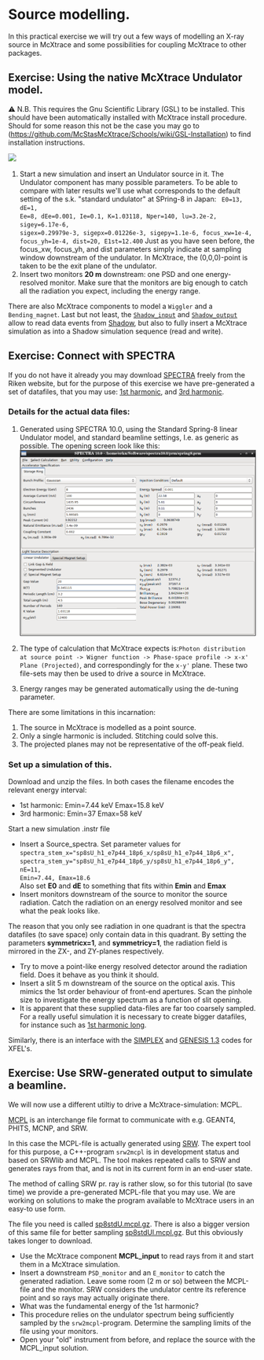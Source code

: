 # Source modelling.
In this practical exercise we will try out a few ways of modelling an X-ray source in McXtrace and some possibilities for coupling McXtrace to other packages.

## Exercise: Using the native McXtrace Undulator model.
:warning: N.B. This requires the Gnu Scientific Library (GSL) to be installed. This should have been automatically installed with McXtrace install procedure. Should for some reason this not be the case you may go to (https://github.com/McStasMcXtrace/Schools/wiki/GSL-Installation) to find installation instructions.

<img src="https://upload.wikimedia.org/wikipedia/commons/thumb/9/9f/Undulator.png/600px-Undulator.png">

1. Start a new simulation and insert an Undulator source in it. The Undulator component has many possible parameters. To be able to compare with later results we'll use what corresponds to the default setting of the s.k. "standard undulator" at SPring-8 in Japan: <code>
    E0=13, dE=1, Ee=8, dEe=0.001, Ie=0.1, 
    K=1.03118, Nper=140, lu=3.2e-2, 
    sigey=6.17e-6, sigex=0.29979e-3, sigepx=0.01226e-3, sigepy=1.1e-6, 
    focus_xw=1e-4, focus_yh=1e-4, dist=20, 
    E1st=12.400</code> Just as you have seen  before, the focus_xw, focus_yh, and dist parameters simply indicate at sampling window downstream of the undulator. In McXtrace, the (0,0,0)-point is taken to be the exit plane of the undulator.
2. Insert two monitors **20 m** downstream: one PSD and one energy-resolved monitor. Make sure that the monitors are big enough to catch all the radiation you expect, including the energy range.

There are also McXtrace components to model a `Wiggler` and a `Bending_magnet`. Last but not least, the [`Shadow_input`](http://mcxtrace.org/download/components/3.0/misc/Shadow_input.html) and [`Shadow_output`](http://mcxtrace.org/download/components/3.0/misc/Shadow_output.html) allow to read data events from [Shadow](https://github.com/oasys-kit/shadow3), but also to fully insert a McXtrace simulation as into a Shadow simulation sequence (read and write).

## Exercise: Connect with SPECTRA
If you do not have it already you may download [SPECTRA](http://spectrax.org/spectra/) freely from the Riken website, but for the purpose of this exercise we have pre-generated a set of datafiles, that you may use: [1st harmonic](data/sp8sU_h1.zip?raw=true ""), and [3rd harmonic](data/sp8sU_h3.zip?raw=true "").

### Details for the actual data files:
1. Generated using SPECTRA 10.0, using the Standard Spring-8 linear Undulator model, and standard beamline settings, I.e. as generic as possible. The opening screen look like this:
![spectra main screen](images/spectra_main.png?raw=true "")

2. The type of calculation that McXtrace expects is:`Photon distribution at source point -> Wigner function -> Phase-space profile -> x-x' Plane (Projected)`, and correspondingly for the `x-y'` plane. These two file-sets may then be used to drive a source in McXtrace.
3. Energy ranges may be generated automatically using the de-tuning parameter.

There are some limitations in this incarnation:

1. The source in McXtrace is modelled as a point source.
2. Only a single harmonic is included. Stitching could solve this.
3. The projected planes may not be representative of the off-peak field. 

### Set up a simulation of this.
Download and unzip the files. In both cases the filename encodes the relevant energy interval:

- 1st harmonic: Emin=7.44 keV Emax=15.8 keV
- 3rd harmonic: Emin=37 Emax=58 keV

Start a new simulation .instr file

* Insert a Source_spectra. Set parameter values for <code>
spectra_stem_x="sp8sU_h1_e7p44_18p6_x/sp8sU_h1_e7p44_18p6_x",
 spectra_stem_y="sp8sU_h1_e7p44_18p6_y/sp8sU_h1_e7p44_18p6_y",
 nE=11, Emin=7.44, Emax=18.6</code>  
 Also set **E0** and **dE** to something that fits within **Emin** and **Emax**
* Insert monitors downstream of the source to monitor the source radiation. Catch the radiation on an energy resolved monitor and see what the peak looks like.

The reason that you only see radiation in one quadrant is that the spectra datafiles (to save space) only contain data in this quadrant. By setting the parameters **symmetricx=1**, and **symmetricy=1**, the radiation field is mirrored in the ZX-, and ZY-planes respectively.

* Try to move a point-like energy resolved detector around the radiation field. Does it behave as you think it should.
* Insert a slit 5 m downstream of the source on the optical axis. This mimics the 1st order behaviour of front-end apertures. Scan the pinhole size to investigate the energy spectrum as a function of slit opening.  
* It is apparent that these supplied data-files are far too coarsely sampled. For a really useful simulation it is necessary to create bigger datafiles, for instance such as [1st harmonic long](data/sp8sU_h1_3.zip?raw=true "").  

Similarly, there is an interface with the [SIMPLEX](https://spectrax.org/simplex/index.html) and [GENESIS 1.3](http://genesis.web.psi.ch/index.html) codes for XFEL's.

## Exercise: Use SRW-generated output to simulate a beamline.

We will now use a different utiltiy to drive a McXtrace-simulation: MCPL. 

[MCPL](https://mctools.github.io/mcpl/) is an interchange file format to communicate with e.g. GEANT4, PHITS, MCNP, and SRW.

In this case the MCPL-file is actually generated using [SRW](https://www.github.com/ochubar/SRW). The expert tool for this purpose, a C++-program `srw2mcpl` is in development status and based on SRWlib and MCPL. The tool makes repeated calls to SRW and generates rays from that, and is not in its current form in an end-user state. 

The method of calling SRW pr. ray is rather slow, so for this tutorial (to save time) we provide a pre-generated MCPL-file that you may use. We are working on solutions to make the program available to McXtrace users in an easy-to use form. 

The file you need is called [sp8stdU.mcpl.gz](data/sp8stdU.mcpl.gz?raw=true ""). There is also a bigger version of this same file for better sampling [sp8stdUl.mcpl.gz](data/sp8stdUl.mcpl.gz?raw=true ""). But this obviously takes longer to download.

* Use the McXtrace component **MCPL_input** to read rays from it and start them in a McXtrace simulation. 
* Insert a downstream `PSD_monitor` and an `E_monitor` to catch the generated radiation. Leave some room (2 m or so) between the MCPL-file and the monitor. SRW considers the undulator centre its reference point and so rays may actually originate there. 
* What was the fundamental energy of the 1st harmonic?
* This procedure relies on the undulator spectrum being sufficiently sampled by the `srw2mcpl`-program. Determine the sampling limits of the file using your monitors. 
* Open your "old" instrument from before, and replace the source with the MCPL_input solution.
